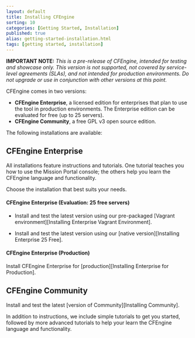 ```yaml
---
layout: default
title: Installing CFEngine
sorting: 10
categories: [Getting Started, Installation]
published: true
alias: getting-started-installation.html
tags: [getting started, installation]
---
```


**IMPORTANT NOTE:** *This is a pre-release of CFEngine, intended for testing
and showcase only. This version is not supported, not covered by service-level
agreements (SLAs), and not intended for production environments. Do not 
upgrade or use in conjunction with other versions at this point.*

<!--- TODO: move up when no longer a pre-release
-->

CFEngine comes in two versions: 
* **CFEngine Enterprise**, 
a licensed edition for enterprises that plan to use the tool in production environments. The Enterprise edition can be evaluated for free (up to 25 servers).
* **CFEngine Community**, a free GPL v3 open source edition.

The following installations are available:

## CFEngine Enterprise

All installations feature instructions and tutorials. One tutorial teaches you how to use the 
Mission Portal console; the others help you learn the CFEngine language and functionality. 

Choose the installation that best suits your needs.

#### CFEngine Enterprise (Evaluation: 25 free servers)

* Install and test the latest version using our pre-packaged [Vagrant environment][Installing Enterprise Vagrant Environment].

* Install and test the latest version using our [native version][Installing Enterprise 25 Free].

#### CFEngine Enterprise (Production)

Install CFEngine Enterprise for [production][Installing Enterprise for Production].
## CFEngine Community

Install and test the latest [version of Community][Installing Community]. 

In addition to 
instructions, we include simple tutorials to get you started, followed by more 
advanced tutorials to help your learn the CFEngine language and functionality.



